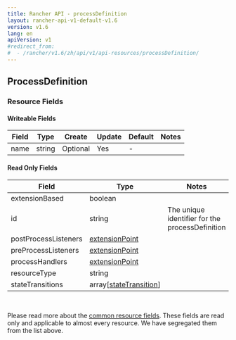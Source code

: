 ```yaml
---
title: Rancher API - processDefinition
layout: rancher-api-v1-default-v1.6
version: v1.6
lang: en
apiVersion: v1
#redirect_from:
#  - /rancher/v1.6/zh/api/v1/api-resources/processDefinition/
---
```


## ProcessDefinition



### Resource Fields

#### Writeable Fields

Field | Type | Create | Update | Default | Notes
---|---|---|---|---|---
name | string | Optional | Yes | - | 


#### Read Only Fields

Field | Type   | Notes
---|---|---
extensionBased | boolean  | 
id | string  | The unique identifier for the processDefinition
postProcessListeners | [extensionPoint]({{site.baseurl}}/rancher/{{page.version}}/{{page.lang}}/api/{{page.apiVersion}}/api-resources/extensionPoint/)  | 
preProcessListeners | [extensionPoint]({{site.baseurl}}/rancher/{{page.version}}/{{page.lang}}/api/{{page.apiVersion}}/api-resources/extensionPoint/)  | 
processHandlers | [extensionPoint]({{site.baseurl}}/rancher/{{page.version}}/{{page.lang}}/api/{{page.apiVersion}}/api-resources/extensionPoint/)  | 
resourceType | string  | 
stateTransitions | array[[stateTransition]({{site.baseurl}}/rancher/{{page.version}}/{{page.lang}}/api/{{page.apiVersion}}/api-resources/stateTransition/)]  | 


<br>

Please read more about the [common resource fields]({{site.baseurl}}/rancher/{{page.version}}/{{page.lang}}/api/{{page.apiVersion}}/common/). These fields are read only and applicable to almost every resource. We have segregated them from the list above.




